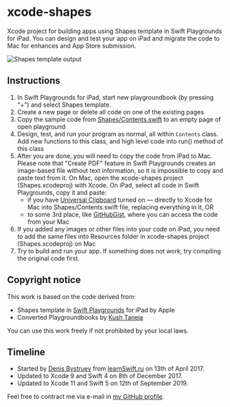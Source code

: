 # xcode-shapes
Xcode project for building apps using Shapes template in Swift Playgrounds for iPad.  You can design and test your app on iPad and migrate the code to Mac for enhances and App Store submission.

![Shapes template output](https://github.com/dbystruev/xcode-shapes/blob/master/Resources/xcode-shapes.png)
## Instructions
1. In Swift Playgrounds for iPad, start new playgroundbook (by pressing "+") and select Shapes template.
1. Create a new page or delete all code on one of the existing pages
1. Copy the sample code from [Shapes/Contents.swift](https://github.com/dbystruev/xcode-shapes/blob/master/Shapes/Contents.swift) to an empty page of open playground
1. Design, test, and run your program as normal, all within `Contents` class.  Add new functions to this class, and high level code into run() method of this class
1. After you are done, you will need to copy the code from iPad to Mac.  Please note that "Create PDF" feature in Swift Playgrounds creates an image-based file without text information, so it is impossible to copy and paste text from it.  On Mac, open the xcode-shapes project (Shapes.xcodeproj) with Xcode.  On iPad, select all code in Swift Playgrounds, copy it and paste:
   * if you have [Universal Clipboard](https://support.apple.com/kb/PH25168) turned on — directly to Xcode for Mac into Shapes/Contents.swift file, replacing everything in it, OR
   * to some 3rd place, like [GitHubGist](https://gist.github.com), where you can access the code from your Mac
1. If you added any images or other files into your code on iPad, you need to add the same files into Resources folder in xcode-shapes project (Shapes.xcodeproj) on Mac
1. Try to build and run your app.  If something does not work, try compiling the original code first.

## Copyright notice
This work is based on the code derived from:
* Shapes template in [Swift Playgrounds](https://itunes.apple.com/us/app/swift-playgrounds/id908519492) for iPad by Apple
* Converted Playgroundbooks by [Kush Taneja](https://github.com/kushtaneja)

You can use this work freely if not prohibited by your local laws.

## Timeline
* Started by [Denis Bystruev](https://github.com/dbystruev/) from [learnSwift.ru](http://learnSwift.ru) on 13th of April 2017.
* Updated to Xcode 9 and Swift 4 on 8th of December 2017.
* Updated to Xcode 11 and Swift 5 on 12th of September 2019.

Feel free to contract me via e-mail in [my GitHub profile](https://github.com/dbystruev/).
